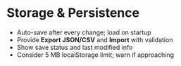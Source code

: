# Storage & Persistence

- Auto-save after every change; load on startup
- Provide **Export JSON/CSV** and **Import** with validation
- Show save status and last modified info
- Consider 5 MB localStorage limit; warn if approaching

